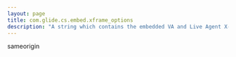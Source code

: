 ```yaml
---
layout: page
title: com.glide.cs.embed.xframe_options
description: "A string which contains the embedded VA and Live Agent X-Frame-Options header value for allowing iframe embeds of the chat."
---
```

sameorigin